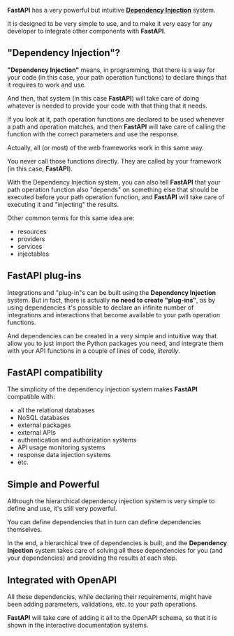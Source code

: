 **FastAPI** has a very powerful but intuitive **<abbr title="also known as components, resources, providers, services, injectables">Dependency Injection</abbr>** system.

It is designed to be very simple to use, and to make it very easy for any developer to integrate other components with **FastAPI**.

## "Dependency Injection"?

**"Dependency Injection"** means, in programming, that there is a way for your code (in this case, your path operation functions) to declare things that it requires to work and use.

And then, that system (in this case **FastAPI**) will take care of doing whatever is needed to provide your code with that thing that it needs.

If you look at it, path operation functions are declared to be used whenever a path and operation matches, and then **FastAPI** will take care of calling the function with the correct parameters and use the response.

Actually, all (or most) of the web frameworks work in this same way.

You never call those functions directly. They are called by your framework (in this case, **FastAPI**).

With the Dependency Injection system, you can also tell **FastAPI** that your path operation function also "depends" on something else that should be executed before your path operation function, and **FastAPI** will take care of executing it and "injecting" the results.

Other common terms for this same idea are:

* resources
* providers
* services
* injectables

## **FastAPI** plug-ins

Integrations and "plug-in"s can be built using the **Dependency Injection** system. But in fact, there is actually **no need to create "plug-ins"**, as by using dependencies it's possible to declare an infinite number of integrations and interactions that become available to your path operation functions.

And dependencies can be created in a very simple and intuitive way that allow you to just import the Python packages you need, and integrate them with your API functions in a couple of lines of code, _literally_.

## **FastAPI** compatibility

The simplicity of the dependency injection system makes **FastAPI** compatible with:

* all the relational databases
* NoSQL databases
* external packages
* external APIs
* authentication and authorization systems
* API usage monitoring systems
* response data injection systems
* etc.


## Simple and Powerful

Although the hierarchical dependency injection system is very simple to define and use, it's still very powerful.

You can define dependencies that in turn can define dependencies themselves.

In the end, a hierarchical tree of dependencies is built, and the **Dependency Injection** system takes care of solving all these dependencies for you (and your dependencies) and providing the results at each step.

## Integrated with **OpenAPI**

All these dependencies, while declaring their requirements, might have been adding parameters, validations, etc. to your path operations. 

**FastAPI** will take care of adding it all to the OpenAPI schema, so that it is shown in the interactive documentation systems.
